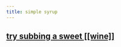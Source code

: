 ```yaml
---
title: simple syrup
---
```


## [try subbing a sweet [[wine]]](https://punchdrink.com/articles/hack-your-drink-sweet-wine-cocktails-housemade-syrup-recipes/)
